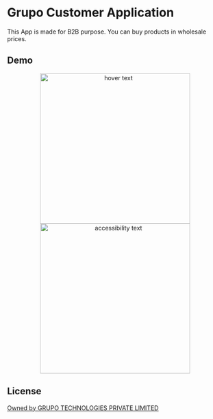 
# Grupo Customer Application

This App is made for B2B purpose. You can buy products in wholesale prices.  
## Demo

<p align="center">
  <img src="https://github.com/aryan597/Grupo/blob/master/Grupo%20Files/Images/iPhone%2013%2C%2012%20Pro%20Max%20%E2%80%93%202.png" width="350" title="hover text">
  <img src="your_relative_path_here_number_2_large_name" width="350" alt="accessibility text">
</p>



## License

[Owned by GRUPO TECHNOLOGIES PRIVATE LIMITED](https://choosealicense.com/licenses/mit/)

